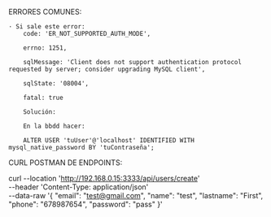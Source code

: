 ERRORES COMUNES:

    · Si sale este error:
        code: 'ER_NOT_SUPPORTED_AUTH_MODE',

        errno: 1251,

        sqlMessage: 'Client does not support authentication protocol requested by server; consider upgrading MySQL client',

        sqlState: '08004',

        fatal: true

        Solución:

        En la bbdd hacer:

        ALTER USER 'tuUser'@'localhost' IDENTIFIED WITH mysql_native_password BY 'tuContraseña';

CURL POSTMAN DE ENDPOINTS:

curl --location 'http://192.168.0.15:3333/api/users/create' \
--header 'Content-Type: application/json' \
--data-raw '{
    "email": "test@gmail.com",
    "name": "test",
    "lastname": "First",
    "phone": "678987654",
    "password": "pass"
}'